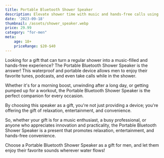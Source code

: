 ```yaml
---
title: Portable Bluetooth Shower Speaker
description: Elevate shower time with music and hands-free calls using a waterproof and portable Bluetooth speaker.
date: '2023-09-18'
thumbnail: /assets/shower_speaker.webp
price: 29.99
category: "for-men"
meta:
    age: 18+
    priceRange: $20-$40
---
```

Looking for a gift that can turn a regular shower into a music-filled and hands-free experience? The Portable Bluetooth Shower Speaker is the answer! This waterproof and portable device allows men to enjoy their favorite tunes, podcasts, and even take calls while in the shower.

Whether it's for a morning boost, unwinding after a long day, or getting pumped up for a workout, the Portable Bluetooth Shower Speaker is the perfect companion for every occasion.

By choosing this speaker as a gift, you're not just providing a device; you're offering the gift of relaxation, entertainment, and convenience.

So, whether your gift is for a music enthusiast, a busy professional, or anyone who appreciates innovation and practicality, the Portable Bluetooth Shower Speaker is a present that promotes relaxation, entertainment, and hands-free convenience.

Choose a Portable Bluetooth Shower Speaker as a gift for men, and let them enjoy their favorite sounds wherever water flows!

